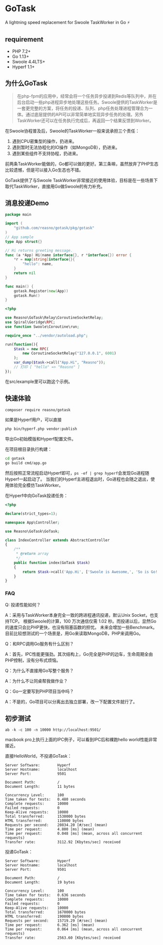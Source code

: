 # GoTask

A lightning speed replacement for Swoole TaskWorker in Go ⚡️

## requirement

* PHP 7.2+
* Go 1.13+
* Swoole 4.4LTS+ 
* Hyperf 1.1+

## 为什么GoTask

> 在php-fpm的应用中，经常会将一个任务异步投递到Redis等队列中，并在后台启动一些php进程异步地处理这些任务。Swoole提供的TaskWorker是一套更完整的方案，将任务的投递、队列、php任务处理进程管理合为一体。通过底层提供的API可以非常简单地实现异步任务的处理。另外TaskWorker还可以在任务执行完成后，再返回一个结果反馈到Worker。

在Swoole协程普及后，Swoole的TaskWorker一般来说承担三个责任：

1. 遇到CPU密集型的操作，扔进来。
2. 遇到暂时无法协程化的IO操作（如MongoDB），扔进来。
3. 遇到某些组件不支持协程，扔进来。

前两条TaskWorker能做的，Go都可以做的更好。第三条嘛，虽然放弃了PHP生态比较遗憾，但是可以接入Go生态也不错。

GoTask提供了与Swoole TaskWorker非常接近的使用体验，目标是在一些场景下取代TaskWorker，直接用Go做Swoole的有力补充。

## 消息投递Demo

```go
package main

import (
	"github.com/reasno/gotask/pkg/gotask"
)
// App sample
type App struct{}

// Hi returns greeting message.
func (a *App) Hi(name interface{}, r *interface{}) error {
	*r = map[string]interface{}{
		"hello": name,
	}
	return nil
}

func main() {
	gotask.Register(new(App))
	gotask.Run()
}
```

```php
<?php

use Reasno\GoTask\Relay\CoroutineSocketRelay;
use Spiral\Goridge\RPC;
use function Swoole\Coroutine\run;

require_once "../vendor/autoload.php";

run(function(){
    $task = new RPC(
        new CoroutineSocketRelay("127.0.0.1", 6001)
    );
    var_dump($task->call("App.Hi", "Reasno"));
    // 打印 [ "hello" => "Reasno" ]
});

```

在src/example里可以跑这个示例。

## 快速体验

```bash
composer require reasno/gotask
```

如果是Hyperf用户，可以直接

```bash
php bin/hyperf.php vendor:publish
```

导出Go初始模版和Hyperf配置文件。

在项目根目录执行构建：

```bash
cd gotask
go build cmd/app.go
```

然后按照正常流程启动Hyperf即可，`ps -ef | grep hyperf`会发现Go进程随Hyperf一起启动了。
当我们的Hyperf主进程退出时，Go进程也会随之退出，使用体验完全模仿TaskWorker。

在Hyperf中向GoTask投递任务：

```php
<?php

declare(strict_types=1);

namespace App\Controller;

use Reasno\GoTask\GoTask;

class IndexController extends AbstractController
{
    /**
     * @return array
     */
    public function index(GoTask $task)
    {
        return $task->call('App.Hi', ['Swoole is Awesome,', 'So is Go!']);
    }
}
```

### FAQ

Q: 投递性能如何？

A：采用与TaskWorker本身完全一致的跨进程通讯投递，默认Unix Socket，也支持TCP。
根据Swoole的计算，100 万次通信仅需 1.02 秒。而投递以后，显然Go的速度只会比PHP更快，也没有阻塞函数的担忧。
未来会增加一些Benchmark。目前比较想测试的一个场景是，用Go来读取MongoDB，PHP来调用Go。

Q：和RPC调用Go服务有什么区别？

A：首先，IPC性能更强劲。其次结构上，Go完全是PHP的边车，生命周期全由PHP控制，没有分布式烦恼。

Q：为什么不直接用Go写整个服务？

A：为什么不让同桌帮我做作业？

Q：Go一定要写到PHP项目当中吗？

A：不是的，Go项目可以分离出去独立部署，改一下配置文件就行了。

## 初步测试

```
ab -k -c 100 -n 10000 http://localhost:9501/
```

macbook pro上执行上面的IPC例子，可以看到IPC后和裸跑hello world性能非常接近。

直接HelloWorld，不投递GoTask：

```
Server Software:        Hyperf
Server Hostname:        localhost
Server Port:            9501

Document Path:          /
Document Length:        11 bytes

Concurrency Level:      100
Time taken for tests:   0.480 seconds
Complete requests:      10000
Failed requests:        0
Keep-Alive requests:    10000
Total transferred:      1530000 bytes
HTML transferred:       110000 bytes
Requests per second:    20834.20 [#/sec] (mean)
Time per request:       4.800 [ms] (mean)
Time per request:       0.048 [ms] (mean, across all concurrent requests)
Transfer rate:          3112.92 [Kbytes/sec] received
```

投递GoTask：

```
Server Software:        Hyperf
Server Hostname:        localhost
Server Port:            9501

Document Path:          /
Document Length:        19 bytes

Concurrency Level:      100
Time taken for tests:   0.636 seconds
Complete requests:      10000
Failed requests:        0
Keep-Alive requests:    10000
Total transferred:      1670000 bytes
HTML transferred:       190000 bytes
Requests per second:    15719.29 [#/sec] (mean)
Time per request:       6.362 [ms] (mean)
Time per request:       0.064 [ms] (mean, across all concurrent requests)
Transfer rate:          2563.60 [Kbytes/sec] received
```

